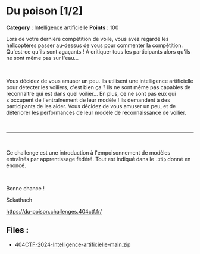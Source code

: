# Du poison [1/2]

**Category** : Intelligence artificielle
**Points** : 100

Lors de votre dernière compétition de voile, vous avez regardé les hélicoptères passer au-dessus de vous pour commenter la compétition. Qu'est-ce qu'ils sont agaçants ! À critiquer tous les participants alors qu'ils ne sont même pas sur l'eau...

<p class="space">&nbsp;</p>

Vous décidez de vous amuser un peu. Ils utilisent une intelligence artificielle pour détecter les voiliers, c'est bien ça ? Ils ne sont même pas capables de reconnaître qui est dans quel voilier... En plus, ce ne sont pas eux qui s'occupent de l'entraînement de leur modèle ! Ils demandent à des participants de les aider. Vous décidez de vous amuser un peu, et de déteriorer les performances de leur modèle de reconnaissance de voilier. 

<p class="space">&nbsp;</p>

***

<p class="space">&nbsp;</p>

Ce challenge est une introduction à l'empoisonnement de modèles entraînés par apprentissage fédéré. Tout est indiqué dans le `.zip` donné en énoncé.

<p class="space">&nbsp;</p>

Bonne chance !

<div class="author">Sckathach</div>

https://du-poison.challenges.404ctf.fr/

## Files : 
 - [404CTF-2024-Intelligence-artificielle-main.zip](./404CTF-2024-Intelligence-artificielle-main.zip)


